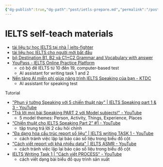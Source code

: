 ```yaml
---
{"dg-publish":true,"dg-path":"post/ietls-prepare.md","permalink":"/post/ietls-prepare/","title":"IELTS self-teach materials","created":"2024-08-31T16:56:28+07:00","updated":"2025-01-12T00:51:11+07:00"}
---
```


# IELTS self-teach materials

- [tài liệu tự học IELTS tại nhà | ielts-fighter](https://ielts-fighter.com/tai-lieu/tai-lieu-tu-hoc-ielts-tai-nha_mt1484407263.html)
- [tài liệu học IELTS cho người mới bắt đầu](https://prepedu.com/vi/blog/tai-lieu-hoc-ielts-cho-nguoi-moi-bat-dau)
- [bộ Destination B1, B2 và C1+C2 Grammar and Vocabulary with answer](https://ielts-fighter.com/tin-tuc/destination-b1-b2-va-c1-c2-grammar-and-vocabulary-with-answer_mt1557031390.html)
- [YouPass - IELTS Online Practice Platform](https://youpass.vn/)
    - có bộ đề IELTS từ 10 đến 19, computer-based test
    - AI assistant for writing task 1 and 2
- [Nền tảng AI miễn phí giúp nâng trình IELTS Speaking của bạn - KTDC](https://ktdcgroup.vn/ielts-speaking-ai/)
    - AI assistant for speaking test

Tutorial
- ["Phun ý tưởng Speaking với 5 chiến thuật này" \| IELTS Speaking part 1 & 3 - YouTube](https://www.youtube.com/watch?v=A8C4QbLMn5M)
- ["Trả lời mọi bài Speaking PART 2 với Model subjects!" - YouTube](https://www.youtube.com/watch?v=i8q7m6zCfUo)
    - 5 model themes: Person, Activity, Things, Experience, Places
- [“Chiến thuật cho IELTS Speaking Part 2” #1 - YouTube](https://www.youtube.com/watch?v=kf7soK7saL4)
    - tập trung trả lời 2 câu hỏi chính
- [“Đa dạng hóa cấu trúc report số liệu” \| IELTS writing TASK 1 - YouTube](https://www.youtube.com/watch?v=IBfi9h56o3A)
    - cách tránh việc lặp lại báo cáo số liệu trong biểu đồ cột
- ["Cách viết report với khá nhiều data" \| IELTS ASMR - YouTube](https://www.youtube.com/watch?v=9v4n5KPlUH8&t=400s)
    - cách tránh việc lặp lại báo cáo số liệu trong biểu đồ cột
- [IELTS Writing Task 1 \| "Cách viết PROCESS" - YouTube](https://www.youtube.com/watch?v=6CLGxcBI_Xs)
    - cách viết dạng bài biểu đồ quy trình sản xuất
